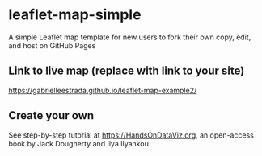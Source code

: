 # leaflet-map-simple
A simple Leaflet map template for new users to fork their own copy, edit, and host on GitHub Pages

## Link to live map (replace with link to your site)
https://gabrielleestrada.github.io/leaflet-map-example2/

## Create your own
See step-by-step tutorial at https://HandsOnDataViz.org, an open-access book by Jack Dougherty and Ilya Ilyankou
